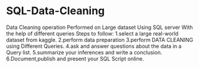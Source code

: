 # SQL-Data-Cleaning
Data Cleaning operation Performed on Large dataset Using SQL server With the help of different queries
Steps to follow:
1.select a large real-world dataset from kaggle.
2.perform data preparation
3.perform DATA CLEANING using Different Queries.
4.ask and answer questions about the data in a Query list.
5.summarize your inferences and write a conclusion.
6.Document,publish and present your SQL Script online.
